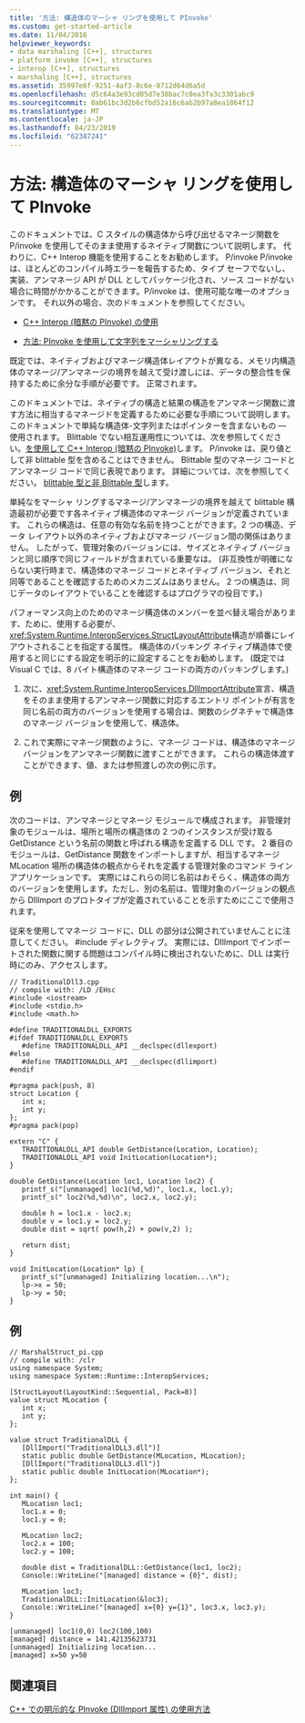 ```yaml
---
title: '方法: 構造体のマーシャ リングを使用して PInvoke'
ms.custom: get-started-article
ms.date: 11/04/2016
helpviewer_keywords:
- data marshaling [C++], structures
- platform invoke [C++], structures
- interop [C++], structures
- marshaling [C++], structures
ms.assetid: 35997e6f-9251-4af3-8c6e-0712d64d6a5d
ms.openlocfilehash: d5c64a3e93cd85d7e38bac7c0ea3fa3c3301abc9
ms.sourcegitcommit: 0ab61bc3d2b6cfbd52a16c6ab2b97a8ea1864f12
ms.translationtype: MT
ms.contentlocale: ja-JP
ms.lasthandoff: 04/23/2019
ms.locfileid: "62387241"
---
```

# <a name="how-to-marshal-structures-using-pinvoke"></a>方法: 構造体のマーシャ リングを使用して PInvoke

このドキュメントでは、C スタイルの構造体から呼び出せるマネージ関数を P/invoke を使用してそのまま使用するネイティブ関数について説明します。 代わりに、C++ Interop 機能を使用することをお勧めします。 P/invoke P/invoke は、ほとんどのコンパイル時エラーを報告するため、タイプ セーフでないし、実装、アンマネージ API が DLL としてパッケージ化され、ソース コードがない場合に時間がかかることができます。P/invoke は、使用可能な唯一のオプションです。 それ以外の場合、次のドキュメントを参照してください。

- [C++ Interop (暗黙の PInvoke) の使用](../dotnet/using-cpp-interop-implicit-pinvoke.md)

- [方法: PInvoke を使用して文字列をマーシャリングする](../dotnet/how-to-marshal-strings-using-pinvoke.md)

既定では、ネイティブおよびマネージ構造体レイアウトが異なる、メモリ内構造体のマネージ/アンマネージの境界を越えて受け渡しには、データの整合性を保持するために余分な手順が必要です。 正常されます。

このドキュメントでは、ネイティブの構造と結果の構造をアンマネージ関数に渡す方法に相当するマネージドを定義するために必要な手順について説明します。 このドキュメントで単純な構造体-文字列またはポインターを含まないもの — 使用されます。 Blittable でない相互運用性については、次を参照してください。[を使用して C++ Interop (暗黙の PInvoke)](../dotnet/using-cpp-interop-implicit-pinvoke.md)します。 P/invoke は、戻り値として非 blittable 型を含めることはできません。 Blittable 型のマネージ コードとアンマネージ コードで同じ表現であります。 詳細については、次を参照してください。 [blittable 型と非 Blittable 型](/dotnet/framework/interop/blittable-and-non-blittable-types)します。

単純なをマーシャ リングするマネージ/アンマネージの境界を越えて blittable 構造最初が必要です各ネイティブ構造体のマネージ バージョンが定義されています。 これらの構造は、任意の有効な名前を持つことができます。2 つの構造、データ レイアウト以外のネイティブおよびマネージ バージョン間の関係はありません。 したがって、管理対象のバージョンには、サイズとネイティブ バージョンと同じ順序で同じフィールドが含まれている重要なは。 (非互換性が明確にならない実行時まで、構造体のマネージ コードとネイティブ バージョン、それと同等であることを確認するためのメカニズムはありません。 2 つの構造は、同じデータのレイアウトでいることを確認するはプログラマの役目です。)

パフォーマンス向上のためのマネージ構造体のメンバーを並べ替え場合があります、ために、使用する必要が、<xref:System.Runtime.InteropServices.StructLayoutAttribute>構造が順番にレイアウトされることを指定する属性。 構造体のパッキング ネイティブ構造体で使用すると同じにする設定を明示的に設定することをお勧めします。 (既定では Visual C では、8 バイト構造体のマネージ コードの両方のパッキングします。)

1. 次に、<xref:System.Runtime.InteropServices.DllImportAttribute>宣言、構造をそのまま使用するアンマネージ関数に対応するエントリ ポイントが有言を同じ名前の両方のバージョンを使用する場合は、関数のシグネチャで構造体のマネージ バージョンを使用して、構造体。

1. これで実際にマネージ関数のように、マネージ コードは、構造体のマネージ バージョンをアンマネージ関数に渡すことができます。 これらの構造体渡すことができます、値、または参照渡しの次の例に示す。

## <a name="example"></a>例

次のコードは、アンマネージとマネージ モジュールで構成されます。 非管理対象のモジュールは、場所と場所の構造体の 2 つのインスタンスが受け取る GetDistance という名前の関数と呼ばれる構造を定義する DLL です。 2 番目のモジュールは、GetDistance 関数をインポートしますが、相当するマネージ MLocation 場所の構造体の観点からそれを定義する管理対象のコマンド ライン アプリケーションです。 実際にはこれらの同じ名前はおそらく、構造体の両方のバージョンを使用します。ただし、別の名前は、管理対象のバージョンの観点から DllImport のプロトタイプが定義されていることを示すためにここで使用されます。

従来を使用してマネージ コードに、DLL の部分は公開されていませんことに注意してください。 #include ディレクティブ。 実際には、DllImport でインポートされた関数に関する問題はコンパイル時に検出されないために、DLL は実行時にのみ、アクセスします。

```
// TraditionalDll3.cpp
// compile with: /LD /EHsc
#include <iostream>
#include <stdio.h>
#include <math.h>

#define TRADITIONALDLL_EXPORTS
#ifdef TRADITIONALDLL_EXPORTS
   #define TRADITIONALDLL_API __declspec(dllexport)
#else
   #define TRADITIONALDLL_API __declspec(dllimport)
#endif

#pragma pack(push, 8)
struct Location {
   int x;
   int y;
};
#pragma pack(pop)

extern "C" {
   TRADITIONALDLL_API double GetDistance(Location, Location);
   TRADITIONALDLL_API void InitLocation(Location*);
}

double GetDistance(Location loc1, Location loc2) {
   printf_s("[unmanaged] loc1(%d,%d)", loc1.x, loc1.y);
   printf_s(" loc2(%d,%d)\n", loc2.x, loc2.y);

   double h = loc1.x - loc2.x;
   double v = loc1.y = loc2.y;
   double dist = sqrt( pow(h,2) + pow(v,2) );

   return dist;
}

void InitLocation(Location* lp) {
   printf_s("[unmanaged] Initializing location...\n");
   lp->x = 50;
   lp->y = 50;
}
```

## <a name="example"></a>例

```
// MarshalStruct_pi.cpp
// compile with: /clr
using namespace System;
using namespace System::Runtime::InteropServices;

[StructLayout(LayoutKind::Sequential, Pack=8)]
value struct MLocation {
   int x;
   int y;
};

value struct TraditionalDLL {
   [DllImport("TraditionalDLL3.dll")]
   static public double GetDistance(MLocation, MLocation);
   [DllImport("TraditionalDLL3.dll")]
   static public double InitLocation(MLocation*);
};

int main() {
   MLocation loc1;
   loc1.x = 0;
   loc1.y = 0;

   MLocation loc2;
   loc2.x = 100;
   loc2.y = 100;

   double dist = TraditionalDLL::GetDistance(loc1, loc2);
   Console::WriteLine("[managed] distance = {0}", dist);

   MLocation loc3;
   TraditionalDLL::InitLocation(&loc3);
   Console::WriteLine("[managed] x={0} y={1}", loc3.x, loc3.y);
}
```

```Output
[unmanaged] loc1(0,0) loc2(100,100)
[managed] distance = 141.42135623731
[unmanaged] Initializing location...
[managed] x=50 y=50
```

## <a name="see-also"></a>関連項目

[C++ での明示的な PInvoke (DllImport 属性) の使用方法](../dotnet/using-explicit-pinvoke-in-cpp-dllimport-attribute.md)
